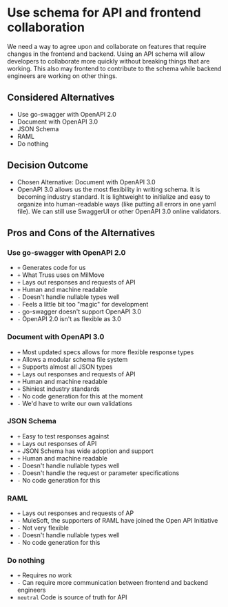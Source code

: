 # Use schema for API and frontend collaboration

We need a way to agree upon and collaborate on features
that require changes in the frontend and backend. Using an
API schema will allow developers to collaborate more quickly
without breaking things that are working. This also may
frontend to contribute to the schema while backend
engineers are working on other things.

## Considered Alternatives

* Use go-swagger with OpenAPI 2.0
* Document with OpenAPI 3.0
* JSON Schema
* RAML
* Do nothing

## Decision Outcome

* Chosen Alternative: Document with OpenAPI 3.0
* OpenAPI 3.0 allows us the most flexibility in
writing schema. It is becoming industry standard. It is
lightweight to initialize and easy to organize into human-readable
ways (like putting all errors in one yaml file).
We can still use SwaggerUI or other OpenAPI 3.0 online validators.

## Pros and Cons of the Alternatives

### Use go-swagger with OpenAPI 2.0

* `+` Generates code for us
* `+` What Truss uses on MilMove
* `+` Lays out responses and requests of API
* `+` Human and machine readable
* `-` Doesn't handle nullable types well
* `-` Feels a little bit too "magic" for development
* `-` go-swagger doesn't support OpenAPI 3.0
* `-` OpenAPI 2.0 isn't as flexible as 3.0

### Document with OpenAPI 3.0

* `+` Most updated specs allows for more flexible response types
* `+` Allows a modular schema file system
* `+` Supports almost all JSON types
* `+` Lays out responses and requests of API
* `+` Human and machine readable
* `+` Shiniest industry standards
* `-` No code generation for this at the moment
* `-` We'd have to write our own validations

### JSON Schema

* `+` Easy to test responses against
* `+` Lays out responses of API
* `+` JSON Schema has wide adoption and support
* `+` Human and machine readable
* `-` Doesn't handle nullable types well
* `-` Doesn't handle the request or parameter specifications
* `-` No code generation for this

### RAML

* `+` Lays out responses and requests of AP
* `-` MuleSoft, the supporters of RAML have joined the Open API Initiative
* `-` Not very flexible
* `-` Doesn't handle nullable types well
* `-` No code generation for this

### Do nothing

* `+` Requires no work
* `-` Can require more communication between frontend and backend engineers
* `neutral` Code is source of truth for API
